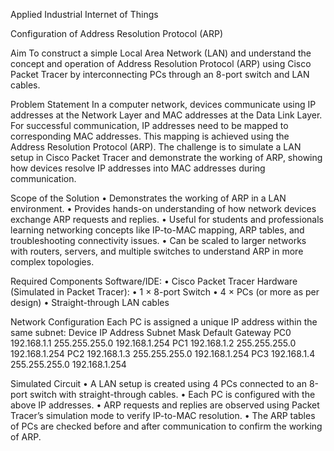 Applied Industrial Internet of Things

Configuration of Address Resolution Protocol (ARP)

Aim
To construct a simple Local Area Network (LAN) and understand the concept and operation of Address Resolution Protocol (ARP) using Cisco Packet Tracer by interconnecting PCs through an 8-port switch and LAN cables.

Problem Statement
In a computer network, devices communicate using IP addresses at the Network Layer and MAC addresses at the Data Link Layer. For successful communication, IP addresses need to be mapped to corresponding MAC addresses. This mapping is achieved using the Address Resolution Protocol (ARP).
The challenge is to simulate a LAN setup in Cisco Packet Tracer and demonstrate the working of ARP, showing how devices resolve IP addresses into MAC addresses during communication.

Scope of the Solution
•	Demonstrates the working of ARP in a LAN environment.
•	Provides hands-on understanding of how network devices exchange ARP requests and replies.
•	Useful for students and professionals learning networking concepts like IP-to-MAC mapping, ARP tables, and troubleshooting connectivity issues.
•	Can be scaled to larger networks with routers, servers, and multiple switches to understand ARP in more complex topologies.

Required Components
Software/IDE:
•	Cisco Packet Tracer
Hardware (Simulated in Packet Tracer):
•	1 × 8-port Switch
•	4 × PCs (or more as per design)
•	Straight-through LAN cables

Network Configuration
Each PC is assigned a unique IP address within the same subnet:
Device	IP Address	Subnet Mask	Default Gateway
PC0	192.168.1.1	255.255.255.0	192.168.1.254
PC1	192.168.1.2	255.255.255.0	192.168.1.254
PC2	192.168.1.3	255.255.255.0	192.168.1.254
PC3	192.168.1.4	255.255.255.0	192.168.1.254

Simulated Circuit
•	A LAN setup is created using 4 PCs connected to an 8-port switch with straight-through cables.
•	Each PC is configured with the above IP addresses.
•	ARP requests and replies are observed using Packet Tracer’s simulation mode to verify IP-to-MAC resolution.
•	The ARP tables of PCs are checked before and after communication to confirm the working of ARP.
